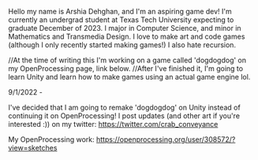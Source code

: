 Hello my name is Arshia Dehghan, and I'm an aspiring game dev! I'm currently an undergrad student at Texas Tech University expecting to graduate December of 2023. I major in Computer Science, and minor in Mathematics and Transmedia Design. 
I love to make art and code games (although I only recently started making games!) I also hate recursion.

//At the time of writing this I'm working on a game called 'dogdogdog' on my OpenProcessing page, link below.
//After I've finished it, I'm going to learn Unity and learn how to make games using an actual game engine lol.

9/1/2022 - 

I've decided that I am going to remake 'dogdogdog' on Unity instead of continuing it on OpenProcessing!
I post updates (and other art if you're interested :)) on my twitter: https://twitter.com/crab_conveyance


My OpenProcessing work: https://openprocessing.org/user/308572/?view=sketches
